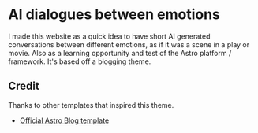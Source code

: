 # AI dialogues between emotions

I made this website as a quick idea to have short AI generated conversations between different emotions, as if it was a scene in a play or movie. Also as a learning opportunity and test of the Astro platform / framework. It's based off a blogging theme.

## Credit

Thanks to other templates that inspired this theme.

- [Official Astro Blog template](https://github.com/withastro/astro/tree/main/examples/blog)
